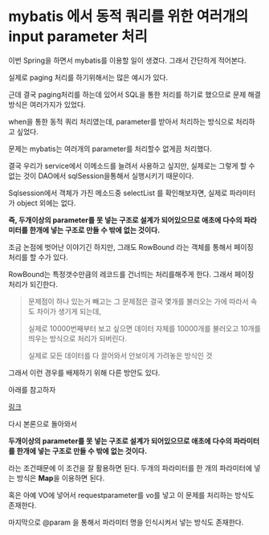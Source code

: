 # mybatis 에서 동적 쿼리를 위한 여러개의 input parameter 처리

이번 Spring을 하면서 mybatis를 이용할 일이 생겼다. 그래서 간단하게 적어본다.

실제로 paging 처리를 하기위해서는 많은 예시가 있다.

근데 결국 paging처리를 하는데 있어서 SQL을 통한 처리를 하기로 했으므로 문제 해결방식은 여러가지가 있었다.

when을 통한 동적 쿼리 처리였는데, parameter를 받아서 처리하는 방식으로 처리하고 싶었다.

문제는 mybatis는 여러개의 parameter를 처리할수 없게끔 처리했다.

결국 우리가 service에서 이메소드를 늘려서 사용하고 싶지만, 실제로는 그렇게 할 수 없는 것이 DAO에서 sqlSession을통해서 실행시키기 때문이다.

Sqlsession에서 객체가 가진 메소드중 selectList 를 확인해보자면, 실제로 파라미터가 object 외에는 없다.

**즉, 두개이상의 parameter를 못 넣는 구조로 설계가 되어있으므로 애초에 다수의 파라미터를 한개에 넣는 구조로 만들 수 밖에 없는 것이다.**

조금 논점에 벗어난 이야기긴 하지만, 그래도 RowBound 라는 객체를 통해서 페이징 처리를 할 수가 있다.

RowBound는 특정갯수만큼의 레코드를 건너띄는 처리를해주게 한다. 그래서 페이징 처리가 되긴한다.

> 문제점이 하나 있는거 빼고는 그 문제점은 결국 몇개를 불러오는 가에 따라서 속도 차이가 생기게 되는데,
>
> 실제로 10000번째부터 보고 싶으면 데이터 자체를 10000개를 불러오고 10개를 띄우는 방식으로 처리가 되버린다.
>
> 실제로 모든 데이터를 다 끌어와서 안보이게 가려놓은 방식인 것

그래서 이런 경우를 배제하기 위해 다른 방안도 있다.

아래를 참고하자

[링크](https://antop.tistory.com/entry/Mybatis-Interceptor-RowBounds-를-이용한-페이징-처리#recentEntries)

다시 본론으로 돌아와서

**두개이상의 parameter를 못 넣는 구조로 설계가 되어있으므로 애초에 다수의 파라미터를 한개에 넣는 구조로 만들 수 밖에 없는 것이다.**

라는 조건때문에 이 조건을 잘 활용하면 된다. 두개의 파라미터를 한 개의 파라미터에 넣는 방식은 **Map**을 이용하면 된다.

혹은 아예 VO에 넣어서 requestparameter를 vo를 넣고 이 문제를 처리하는 방식도 존재한다.

마지막으로 @param 을 통해서 파라미터 명을 인식시켜서 넣는 방식도 존재한다.

